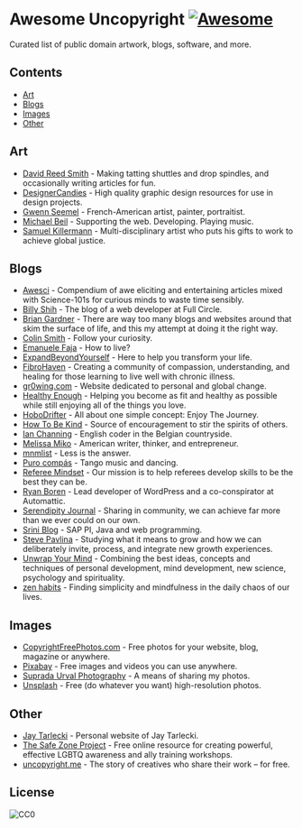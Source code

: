 # Awesome Uncopyright [![Awesome](https://cdn.rawgit.com/sindresorhus/awesome/d7305f38d29fed78fa85652e3a63e154dd8e8829/media/badge.svg)](https://github.com/sindresorhus/awesome)
Curated list of public domain artwork, blogs, software, and more.

## Contents
  - [Art](#art)
  - [Blogs](#blogs)
  - [Images](#images)
  - [Other](#other)

## Art
  - [David Reed Smith](http://www.davidreedsmith.com/UncopyrightNotice.htm) - Making tatting shuttles and drop spindles, and occasionally writing articles for fun.
  - [DesignerCandies](http://designercandies.net/uncopyright/) - High quality graphic design resources for use in design projects.
  - [Gwenn Seemel](http://www.gwennseemel.com/index.php/copyright/) - French-American artist, painter, portraitist.
  - [Michael Beil](http://michaelbeil.com/uncopyright) - Supporting the web. Developing. Playing music.
  - [Samuel Killermann](http://www.samuelkillermann.com/uncopyright/) - Multi-disciplinary artist who puts his gifts to work to achieve global justice.

## Blogs
  - [Awesci](http://awesci.com/uncopyright/) - Compendium of awe eliciting and entertaining articles mixed with Science-101s for curious minds to waste time sensibly.
  - [Billy Shih](http://www.billyshih.com/uncopyright/) - The blog of a web developer at Full Circle.
  - [Brian Gardner](http://briangardner.com/uncopyright/) - There are way too many blogs and websites around that skim the surface of life, and this my attempt at doing it the right way.
  - [Colin Smith](http://colinsmith.net/uncopyright/) - Follow your curiosity.
  - [Emanuele Faja](http://emanuelefaja.com/uncopyright/) - How to live?
  - [ExpandBeyondYourself](http://www.expandbeyondyourself.com/uncopyright/) - Here to help you transform your life.
  - [FibroHaven](http://www.fibrohaven.com/uncopyright/) - Creating a community of compassion, understanding, and healing for those learning to live well with chronic illness.
  - [gr0wing.com](http://www.gr0wing.com/uncopyright/) - Website dedicated to personal and global change.
  - [Healthy Enough](http://healthyenough.net/uncopyright/) - Helping you become as fit and healthy as possible while still enjoying all of the things you love.
  - [HoboDrifter](http://www.hobodrifter.com/uncopyright/) - All about one simple concept: Enjoy The Journey.
  - [How To Be Kind](http://www.howtobekind.info/uncopyright/) - Source of encouragement to stir the spirits of others.
  - [Ian Channing](http://www.ianchanning.com/uncopyright/) - English coder in the Belgian countryside.
  - [Melissa Miko](http://www.melissamiko.com/uncopyright/) - American writer, thinker, and entrepreneur.
  - [mnmlist](http://mnmlist.com/uncopyright/) - Less is the answer.
  - [Puro compás](http://www.stafforini.com/tango/uncopyright/) - Tango music and dancing.
  - [Referee Mindset](http://refereemindset.com/uncopyright) - Our mission is to help referees develop skills to be the best they can be.
  - [Ryan Boren](https://boren.blog/uncopyright/) - Lead developer of WordPress and a co-conspirator at Automattic.
  - [Serendipity Journal](https://dugmugg.wordpress.com/uncopyright/) - Sharing in community, we can achieve far more than we ever could on our own.
  - [Srini Blog](http://sriniblog.com/uncopyright/) - SAP PI, Java and web programming.
  - [Steve Pavlina](http://www.stevepavlina.com/uncopyright-notice/) - Studying what it means to grow and how we can deliberately invite, process, and integrate new growth experiences.
  - [Unwrap Your Mind](http://www.unwrapyourmind.com/about/uncopyright/) - Combining the best ideas, concepts and techniques of personal development, mind development, new science, psychology and spirituality.
  - [zen habits](https://zenhabits.net/uncopyright/) - Finding simplicity and mindfulness in the daily chaos of our lives.
  
## Images
  - [CopyrightFreePhotos.com](http://www.copyrightfreephotos.com/) - Free photos for your website, blog, magazine or anywhere.
  - [Pixabay](https://pixabay.com/en/service/terms/#usage) - Free images and videos you can use anywhere.
  - [Suprada Urval Photography](http://www.suprada.com/photoblog/archives/2573) - A means of sharing my photos.
  - [Unsplash](https://unsplash.com/license) - Free (do whatever you want) high-resolution photos.

## Other
  - [Jay Tarlecki](http://jaytarlecki.com/uncopyright/attribution/) - Personal website of Jay Tarlecki.
  - [The Safe Zone Project](http://thesafezoneproject.com/about/uncopyright/) - Free online resource for creating powerful, effective LGBTQ awareness and ally training workshops.
  - [uncopyright.me](http://uncopyright.me/) - The story of creatives who share their work – for free.

## License
![CC0](http://mirrors.creativecommons.org/presskit/buttons/88x31/svg/cc-zero.svg)
